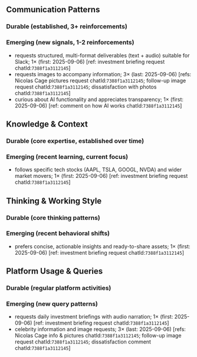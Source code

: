 ## Communication Patterns
### Durable (established, 3+ reinforcements)

### Emerging (new signals, 1-2 reinforcements)
- requests structured, multi-format deliverables (text + audio) suitable for Slack; 1× (first: 2025-09-06) [ref: investment briefing request chatId:`7388f1a3112145`]
- requests images to accompany information; 3× (last: 2025-09-06) [refs: Nicolas Cage pictures request chatId:`7388f1a3112145`; follow-up image request chatId:`7388f1a3112145`; dissatisfaction with photos chatId:`7388f1a3112145`]
- curious about AI functionality and appreciates transparency; 1× (first: 2025-09-06) [ref: comment on how AI works chatId:`7388f1a3112145`]

## Knowledge & Context
### Durable (core expertise, established over time)

### Emerging (recent learning, current focus)
- follows specific tech stocks (AAPL, TSLA, GOOGL, NVDA) and wider market movers; 1× (first: 2025-09-06) [ref: investment briefing request chatId:`7388f1a3112145`]

## Thinking & Working Style
### Durable (core thinking patterns)

### Emerging (recent behavioral shifts)
- prefers concise, actionable insights and ready-to-share assets; 1× (first: 2025-09-06) [ref: investment briefing request chatId:`7388f1a3112145`]

## Platform Usage & Queries
### Durable (regular platform activities)

### Emerging (new query patterns)
- requests daily investment briefings with audio narration; 1× (first: 2025-09-06) [ref: investment briefing request chatId:`7388f1a3112145`]
- celebrity information and image requests; 3× (last: 2025-09-06) [refs: Nicolas Cage info & pictures chatId:`7388f1a3112145`; follow-up image request chatId:`7388f1a3112145`; dissatisfaction comment chatId:`7388f1a3112145`]